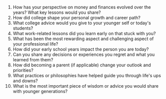 1. How has your perspective on money and finances evolved over the years? What key lessons would you share?
2. How did college shape your personal growth and career path?
3. What college advice would you give to your younger self or today's students?
4. What work-related lessons did you learn early on that stuck with you?
5. What has been the most rewarding aspect and challenging aspect of your professional life?
6. How did your early school years impact the person you are today?
7. Can you share any decisions or experiences you regret and what you learned from them?
8. How did becoming a parent (if applicable) change your outlook and priorities?
9. What practices or philosophies have helped guide you through life's ups and downs?
10. What is the most important piece of wisdom or advice you would share with younger generations?